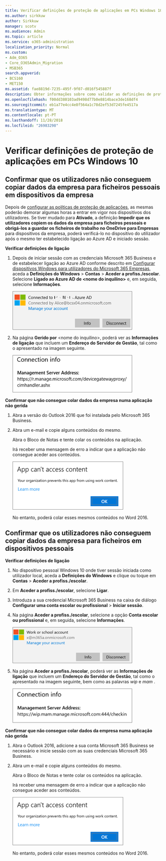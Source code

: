 ```yaml
---
title: Verificar definições de proteção de aplicações em PCs Windows 10
ms.author: sirkkuw
author: Sirkkuw
manager: scotv
ms.audience: Admin
ms.topic: article
ms.service: o365-administration
localization_priority: Normal
ms.custom:
- Adm_O365
- Core_O365Admin_Migration
- MSB365
search.appverid:
- BCS160
- MET150
ms.assetid: fae8819d-7235-495f-9f07-d016f545887f
description: Obter informações sobre como validar as definições de protecção de aplicações Microsoft 365 Business Windows 10 dispositivos.
ms.openlocfilehash: f00dd380103ad9498d77b0e8814bace3de168df4
ms.sourcegitcommit: eb1a77e4cc4e8f564a1c78d2ef53d7245fe4517a
ms.translationtype: MT
ms.contentlocale: pt-PT
ms.lasthandoff: 11/28/2018
ms.locfileid: "26983298"
---
```

# <a name="validate-app-protection-settings-on-windows-10-pcs"></a>Verificar definições de proteção de aplicações em PCs Windows 10

## <a name="verify-that-users-cannot-copy-company-data-to-personal-files-on-corporate-devices"></a>Confirmar que os utilizadores não conseguem copiar dados da empresa para ficheiros pessoais em dispositivos da empresa

Depois de [configurar as políticas de proteção de aplicações](protection-settings-for-windows-10-devices.md), as mesmas poderão demorar algumas horas a entrar em vigor nos dispositivos dos utilizadores. Se tiver mudado para **Ativado**, a definição **Impedir que os utilizadores copiem os dados da empresa para ficheiros pessoais e obrigá-los a guardar os ficheiros de trabalho no OneDrive para Empresas** para dispositivos da empresa, poderá verificá-lo no dispositivo do utilizador após o mesmo ter estabelecido ligação ao Azure AD e iniciado sessão. 
  
 **Verificar definições de ligação**
  
1. Depois de iniciar sessão com as credenciais Microsoft 365 Business e de estabelecer ligação ao Azure AD conforme descrito em [Configurar dispositivos Windows para utilizadores do Microsoft 365 Empresas](set-up-windows-devices.md), aceda a **Definições do Windows** \> **Contas** \> **Aceder a profiss./escolar**. Selecione **Ligado ao Azure AD de \<nome do inquilino\>** e, em seguida, selecione **Informações**.
    
    ![Click or tap Info on the Connected to Azure AD dialog.](media/a36ede2b-d1a0-4d4e-8ea7-af39b4b63890.png)
  
2. Na página **Gerido por** \<nome do inquilino\>, poderá ver as **Informações de ligação** que incluem um **Endereço do Servidor de Gestão**, tal como o apresentado na imagem seguinte. 
    
    ![Managed by page shows connection info of the device manager URL.](media/47515a8e-2d0c-4bea-99f0-6b2545b88a11.png)
  
 **Confirmar que não consegue colar dados da empresa numa aplicação não gerida**
  
1. Abra a versão do Outlook 2016 que foi instalada pelo Microsoft 365 Business.
    
2. Abra um e-mail e copie alguns conteúdos do mesmo.
    
    Abra o Bloco de Notas e tente colar os conteúdos na aplicação.
    
    Irá receber uma mensagem de erro a indicar que a aplicação não consegue aceder aos conteúdos.
    
    ![A dialog that states app can't access content when you paste into an unmanaged app.](media/5e82b154-cf2f-43c8-ae80-b45d8ad80e56.png)
  
    No entanto, poderá colar esses mesmos conteúdos no Word 2016.
    
## <a name="verify-that-users-cannot-copy-company-data-to-personal-files-on-personal-devices"></a>Confirmar que os utilizadores não conseguem copiar dados da empresa para ficheiros em dispositivos pessoais

 **Verificar definições de ligação**
  
1. No dispositivo pessoal Windows 10 onde tiver sessão iniciada como utilizador local, aceda a **Definições do Windows** e clique ou toque em **Contas** \> **Aceder a profiss./escolar**.
    
2. Em **Aceder a profiss./escolar**, selecione **Ligar**.
    
3. Introduza a sua credencial Microsoft 365 Business na caixa de diálogo **Configurar uma conta escolar ou profissional** \> **Iniciar sessão**.
    
4. Na página **Aceder a profiss./escolar**, selecione a opção **Conta escolar ou profissional** e, em seguida, selecione **Informações**.
    
    ![Click or tap Info on the Work or school account dalog.](media/63bd8b32-cb32-4afa-8ce0-6070ac403abc.png)
  
5. Na página **Aceder a profiss./escolar**, poderá ver as **Informações de ligação** que incluem um **Endereço do Servidor de Gestão**, tal como o apresentado na imagem seguinte, bem como as palavras  *wip*  e  *mam*  . 
    
    ![Managed by page shows connection info URL that includes the words mam and wpi.](media/abd4eaf4-44fa-4538-a3e8-1e0d331dfe1e.png)
  
 **Confirmar que não consegue colar dados da empresa numa aplicação não gerida**
  
1. Abra o Outlook 2016, adicione a sua conta Microsoft 365 Business se necessário e inicie sessão com as suas credenciais Microsoft 365 Business.
    
2. Abra um e-mail e copie alguns conteúdos do mesmo.
    
    Abra o Bloco de Notas e tente colar os conteúdos na aplicação.
    
    Irá receber uma mensagem de erro a indicar que a aplicação não consegue aceder aos conteúdos.
    
    ![A dialog that states app can't access content when you paste into an unmanaged app.](media/5e82b154-cf2f-43c8-ae80-b45d8ad80e56.png)
  
    No entanto, poderá colar esses mesmos conteúdos no Word 2016.
    


